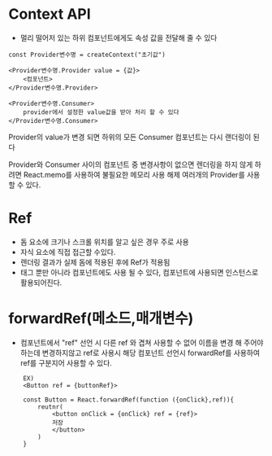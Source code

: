 # Context API
- 멀리 떨어저 있는 하위 컴포넌트에게도 속성 값을 전달해 줄 수 있다

```
const Provider변수명 = createContext("초기값")

<Provider변수명.Provider value = {값}>
    <컴포넌트>
</Provider변수명.Provider>

<Provider변수명.Consumer>
    provider에서 설정한 value값을 받아 처리 할 수 있다
</Provider변수명.Consumer>
```

Provider의 value가 변경 되면 하위의 모든 Consumer 컴포넌트는 다시 랜더링이 된다

Provider와 Consumer 사이의 컴포넌트 중 변경사항이 없으면 렌더링을 하지 않게 하려면 React.memo를 사용하여 불필요한 메모리 사용 해제
여러개의 Provider를 사용할 수 있다.

# Ref
- 돔 요소에 크기나 스크롤 위치를 알고 싶은 경우 주로 사용 <br/>
- 자식 요소에 직접 접근할 수있다.
- 렌더링 결과가 실제 돔에 적용된 후에 Ref가 적용됨
- 태그 뿐만 아니라 컴포넌트에도 사용 될 수 있다, 컴포넌트에 사용되면 인스턴스로 활용되어진다.

# forwardRef(메소드,매개변수)
- 컴포넌트에서 "ref" 선언 시 다른 ref 와 겹쳐 사용할 수 없어 이름을 변경 해 주어야 하는데 변경하지않고
ref로 사용시 해당 컴포넌트 선언시 forwardRef를 사용하여 ref를 구분지어 사용할 수 있다.
```
    EX)
    <Button ref = {buttonRef}>

    const Button = React.forwardRef(function ({onClick},ref)){
        reutnr(
            <button onClick = {onClick} ref = {ref}>
            저장
            </button>
        )
    }
```